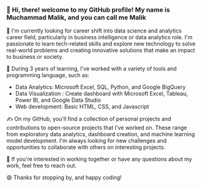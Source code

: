 ### 👋 Hi, there! welcome to my GitHub profile! My name is Muchammad Malik, and you can call me Malik 

🔭 I'm currently looking for career shift into data science and analytics career field, particularly in business intelligence or data analytics role. I'm passionate to learn tech-related skills and explore new technology to solve real-world problems and creating innovative solutions that make an impact to business or society.

🌱 During 3 years of learning, I've worked with a variety of tools and programming language, such as: 
-	Data Analytics: Microsoft Excel, SQL, Python, and Google BigQuery
-	Data Visualization : Create dashboard with Microsoft Excel, Tableau, Power BI, and Google Data Studio
-	Web development: Basic HTML, CSS, and Javascript

✍ On my GitHub, you'll find a collection of personal projects and contributions to open-source projects that I've worked on. These range from exploratory data analytics, dashboard creation, and machine learning model development. I'm always looking for new challenges and opportunities to collaborate with others on interesting projects.

💬 If you're interested in working together or have any questions about my work, feel free to reach out. 

😄 Thanks for stopping by, and happy coding!


<!--
**mmalik17/mmalik17** is a ✨ _special_ ✨ repository because its `README.md` (this file) appears on your GitHub profile.

Here are some ideas to get you started:

- 🔭 I’m currently working on ...
- 🌱 I’m currently learning ...
- 👯 I’m looking to collaborate on ...
- 🤔 I’m looking for help with ...
- 💬 Ask me about ...
- 📫 How to reach me: ...
- 😄 Pronouns: ...
- ⚡ Fun fact: ...
-->
